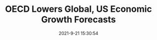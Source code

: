 ---
"title": "OECD Lowers Global, US Economic Growth Forecasts"
"date": "2021-9-21 15:30:54"
"feed_name": "INDUSTRYWEEK"
"feed_website": "https://www.industryweek.com/"
"feed_rss": "https://www.industryweek.com/__rss/website-scheduled-content.xml?input=%7B%22sectionAlias%22%3A%22home%22%7D"
"link": "https://www.industryweek.com/the-economy/article/21176040/oecd-lowers-global-us-economic-growth-forecasts"
"file": "_posts/2021-1-1-bb4e6bbff6af7bf5144ecdc22dac427aa822b280.md"
"accident": "0"
"drilling": "0"
"dead": "0"
"injured": "0"
"where": "unknown site"
---